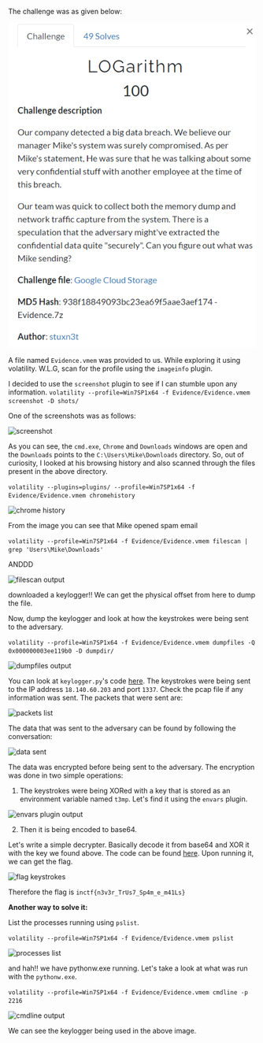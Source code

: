 The challenge was as given below:

![Challenge Description](images/challenge.png)


A file named `Evidence.vmem` was provided to us. While exploring it using volatility. W.L.G, scan for the profile using the `imageinfo` plugin.

I decided to use the `screenshot` plugin to see if I can stumble upon any information.
```volatility --profile=Win7SP1x64 -f Evidence/Evidence.vmem screenshot -D shots/```



One of the screenshots was as follows:

![screenshot](images/screenshot.png)

As you can see, the `cmd.exe`, `Chrome` and `Downloads` windows are open and the `Downloads` points to the `C:\Users\Mike\Downloads` directory. So, out of curiosity, I looked at his browsing history and also scanned through the files present in the above directory.

```volatility --plugins=plugins/ --profile=Win7SP1x64 -f Evidence/Evidence.vmem chromehistory```

![chrome history](images/history.PNG)

From the image you can see that Mike opened spam email

```volatility --profile=Win7SP1x64 -f Evidence/Evidence.vmem filescan | grep 'Users\Mike\Downloads'```

ANDDD 

![filescan output](images/filescan.PNG)

downloaded a keylogger!! We can get the physical offset from here to dump the file.

Now, dump the keylogger and look at how the keystrokes were being sent to the adversary.

```volatility --profile=Win7SP1x64 -f Evidence/Evidence.vmem dumpfiles -Q 0x000000003ee119b0 -D dumpdir/```

![dumpfiles output](images/dumpfile.PNG)

You can look at `keylogger.py`'s code [here](keylogger.py). The keystrokes were being sent to the IP address `18.140.60.203` and port `1337`.
Check the pcap file if any information was sent. The packets that were sent are:

![packets list](images/packets.PNG)

The data that was sent to the adversary can be found by following the conversation:

![data sent](images/conversation.PNG)

The data was encrypted before being sent to the adversary. The encryption was done in two simple operations:
1. The keystrokes were being XORed with a key that is stored as an environment variable named `t3mp`. Let's find it using the `envars` plugin.

![envars plugin output](images/envars.PNG)

2. Then it is being encoded to base64.

Let's write a simple decrypter. Basically decode it from base64 and XOR it with the key we found above. The code can be found [here](www.github.com). Upon running it, we can get the flag.

![flag keystrokes](images/flag.PNG)

Therefore the flag is `inctf{n3v3r_TrUs7_Sp4m_e_m41Ls}`

**Another way to solve it:**

List the processes running using `pslist`.

```volatility --profile=Win7SP1x64 -f Evidence/Evidence.vmem pslist```

![processes list](images/pslist.PNG)

and hah!! we have pythonw.exe running. Let's take a look at what was run with the `pythonw.exe`.

```volatility --profile=Win7SP1x64 -f Evidence/Evidence.vmem cmdline -p 2216```

![cmdline output](images/cmdline.PNG)

We can see the keylogger being used in the above image.
